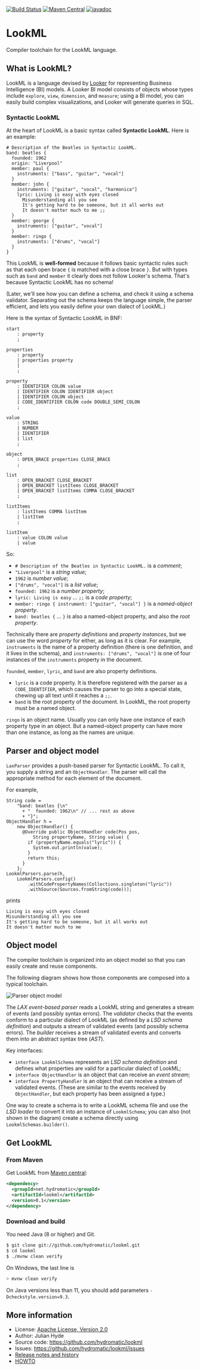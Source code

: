 <!--
{% comment %}
Licensed to the LookML Authors under one or more contributor
license agreements.  See the NOTICE file distributed with this
work for additional information regarding copyright ownership.
The LookML Authors license this file to you under the Apache
License, Version 2.0 (the "License"); you may not use this
file except in compliance with the License.  You may obtain a
copy of the License at

http://www.apache.org/licenses/LICENSE-2.0

Unless required by applicable law or agreed to in writing,
software distributed under the License is distributed on an
"AS IS" BASIS, WITHOUT WARRANTIES OR CONDITIONS OF ANY KIND,
either express or implied.  See the License for the specific
language governing permissions and limitations under the
License.
{% endcomment %}
-->
[![Build Status](https://github.com/hydromatic/lookml/actions/workflows/main.yml/badge.svg?branch=main)](https://github.com/hydromatic/lookml/actions?query=branch%3Amain)
[![Maven Central](https://maven-badges.herokuapp.com/maven-central/net.hydromatic/lookml/badge.svg)](https://maven-badges.herokuapp.com/maven-central/net.hydromatic/lookml)
[![javadoc](https://javadoc.io/badge2/net.hydromatic/lookml/javadoc.svg)](https://javadoc.io/doc/net.hydromatic/lookml)

# LookML

Compiler toolchain for the LookML language.

## What is LookML?

LookML is a language devised by [Looker](https://cloud.google.com/looker)
for representing Business Intelligence (BI) models. A Looker BI model
consists of objects whose types include `explore`, `view`, `dimension`, and
`measure`; using a BI model, you can easily build complex visualizations, and
Looker will generate queries in SQL.

### Syntactic LookML

At the heart of LookML is a basic syntax called **Syntactic LookML**.
Here is an example:
```
# Description of the Beatles in Syntactic LookML.
band: beatles {
  founded: 1962
  origin: "Liverpool"
  member: paul {
    instruments: ["bass", "guitar", "vocal"]
  }
  member: john {
    instruments: ["guitar", "vocal", "harmonica"]
    lyric: Living is easy with eyes closed
      Misunderstanding all you see
      It's getting hard to be someone, but it all works out
      It doesn't matter much to me ;;
  }
  member: george {
    instruments: ["guitar", "vocal"]
  }
  member: ringo {
    instruments: ["drums", "vocal"]
  }
}
```

This LookML is **well-formed** because it follows basic syntactic rules such as
that each open brace `{` is matched with a close brace `}`. But with types such
as `band` and `member` it clearly does not follow Looker's schema. That's
because Syntactic LookML has no schema!

(Later, we'll see how you can define a schema, and check it using a schema
validator. Separating out the schema keeps the language simple, the parser
efficient, and lets you easily define your own dialect of LookML.)

Here is the syntax of Syntactic LookML in BNF:
```
start
    : property
    ;

properties
    : property
    | properties property
    |
    ;

property
    : IDENTIFIER COLON value
    | IDENTIFIER COLON IDENTIFIER object
    | IDENTIFIER COLON object
    | CODE_IDENTIFIER COLON code DOUBLE_SEMI_COLON
    ;

value
    : STRING
    | NUMBER
    | IDENTIFIER
    | list
    ;

object
    : OPEN_BRACE properties CLOSE_BRACE
    ;

list
    : OPEN_BRACKET CLOSE_BRACKET
    | OPEN_BRACKET listItems CLOSE_BRACKET
    | OPEN_BRACKET listItems COMMA CLOSE_BRACKET
    ;

listItems
    : listItems COMMA listItem
    | listItem
    ;

listItem
    : value COLON value
    | value
```

So:
 * `# Description of the Beatles in Syntactic LookML.` is a *comment*;
 * `"Liverpool"` is a *string value*;
 * `1962` is *number value*;
 * `["drums", "vocal"]` is a *list value*;
 * `founded: 1962` is a *number property*;
 * `lyric: Living is easy` ... `;;` is a *code property*;
 * `member: ringo { instrument: ["guitar", "vocal"] }`
   is a *named-object property*.
 * `band: beatles {` ... `}` is also a named-object property,
   and also the *root property*.

Technically there are *property definitions* and *property instances*,
but we can use the word *property* for either, as long as it is clear.
For example, `instruments` is the name of a property definition (there
is one definition, and it lives in the schema), and
`instruments: ["drums", "vocal"]` is one of four instances of the
`instruments` property in the document.

`founded`, `member`, `lyric`, and `band` are also property
definitions.
 * `lyric` is a code property. It is therefore registered with the
   parser as a `CODE_IDENTIFIER`, which causes the parser to go into
   a special state, chewing up all text until it reaches a `;;`.
 * `band` is the root property of the document. In LookML, the root
   property must be a named object.

`ringo` is an object name. Usually you can only have one instance of each
property type in an object. But a named-object property can have more than one
instance, as long as the names are unique.

## Parser and object model

`LaxParser` provides a push-based parser for Syntactic LookML.
To call it, you supply a string and an `ObjectHandler`.
The parser will call the appropriate method for each element of the document.

<!-- LaxTest.testParseReadmeExample() is a clone of the following example.
     Please keep it up to date. -->

For example,
```
String code =
    "band: beatles {\n"
      + "  founded: 1962\n" // ... rest as above
      + "}";
ObjectHandler h =
    new ObjectHandler() {
      @Override public ObjectHandler code(Pos pos,
          String propertyName, String value) {
        if (propertyName.equals("lyric")) {
          System.out.println(value);
        }
        return this;
      }
    };
LookmlParsers.parse(h,
    LookmlParsers.config()
        .withCodePropertyNames(Collections.singleton("lyric"))
        .withSource(Sources.fromString(code)));
```
prints
```
Living is easy with eyes closed
Misunderstanding all you see
It's getting hard to be someone, but it all works out
It doesn't matter much to me
```

## Object model

The compiler toolchain is organized into an object model
so that you can easily create and reuse components.

The following diagram shows how those components are composed
into a typical toolchain.

![Parser object model](doc/img/parser-flow.png)

The *LAX event-based parser* reads a LookML string and generates a
stream of events (and possibly syntax errors).
The *validator* checks that the events conform to a particular dialect
of LookML (as defined by a *LSD schema definition*) and outputs a
stream of validated events (and possibly schema errors).
The *builder* receives a stream of validated events and converts them
into an abstract syntax tree (*AST*).

Key interfaces:
* `interface LookmlSchema` represents an *LSD schema definition*
  and defines what properties are valid for a particular dialect
  of LookML;
* `interface ObjectHandler` is an object that can receive
  an *event stream*;
* `interface PropertyHandler` is an object that can receive
  a stream of validated events. (These are similar to
  the events received by `ObjectHandler`, but each property
  has been assigned a type.)

One way to create a schema is to write a LookML schema file
and use the *LSD loader* to convert it into an instance of
`LookmlSchema`; you can also (not shown in the diagram)
create a schema directly using `LookmlSchemas.builder()`.

## Get LookML

### From Maven

Get LookML from
<a href="https://search.maven.org/#search%7Cga%7C1%7Ca%3Alookml">Maven central</a>:

```xml
<dependency>
  <groupId>net.hydromatic</groupId>
  <artifactId>lookml</artifactId>
  <version>0.1</version>
</dependency>
```

### Download and build

You need Java (8 or higher) and Git.

```bash
$ git clone git://github.com/hydromatic/lookml.git
$ cd lookml
$ ./mvnw clean verify
```

On Windows, the last line is

```bash
> mvnw clean verify
```

On Java versions less than 11, you should add parameters
`-Dcheckstyle.version=9.3`.

## More information

* License: <a href="LICENSE">Apache License, Version 2.0</a>
* Author: Julian Hyde
* Source code: https://github.com/hydromatic/lookml
* Issues: https://github.com/hydromatic/lookml/issues
* <a href="HISTORY.md">Release notes and history</a>
* <a href="HOWTO.md">HOWTO</a>

